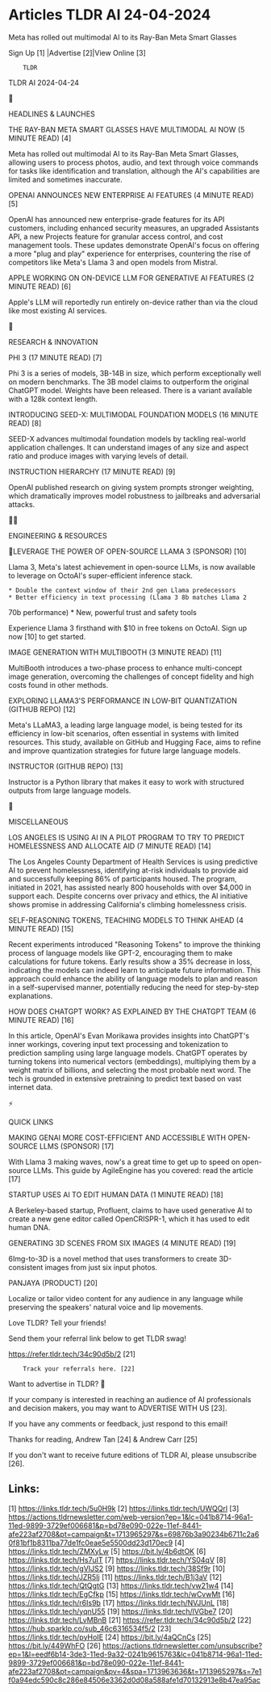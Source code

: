 # Articles TLDR AI 24-04-2024

Meta has rolled out multimodal AI to its Ray-Ban Meta Smart Glasses  

 Sign Up [1] |Advertise [2]|View Online [3] 

		TLDR

TLDR AI 2024-04-24

🚀 

HEADLINES & LAUNCHES

 THE RAY-BAN META SMART GLASSES HAVE MULTIMODAL AI NOW (5 MINUTE READ)
[4] 

 Meta has rolled out multimodal AI to its Ray-Ban Meta Smart Glasses,
allowing users to process photos, audio, and text through voice
commands for tasks like identification and translation, although the
AI's capabilities are limited and sometimes inaccurate. 

 OPENAI ANNOUNCES NEW ENTERPRISE AI FEATURES (4 MINUTE READ) [5] 

 OpenAI has announced new enterprise-grade features for its API
customers, including enhanced security measures, an upgraded
Assistants API, a new Projects feature for granular access control,
and cost management tools. These updates demonstrate OpenAI's focus on
offering a more "plug and play" experience for enterprises, countering
the rise of competitors like Meta's Llama 3 and open models from
Mistral. 

 APPLE WORKING ON ON-DEVICE LLM FOR GENERATIVE AI FEATURES (2 MINUTE
READ) [6] 

 Apple's LLM will reportedly run entirely on-device rather than via
the cloud like most existing AI services. 

🧠 

RESEARCH & INNOVATION

 PHI 3 (17 MINUTE READ) [7] 

 Phi 3 is a series of models, 3B-14B in size, which perform
exceptionally well on modern benchmarks. The 3B model claims to
outperform the original ChatGPT model. Weights have been released.
There is a variant available with a 128k context length. 

 INTRODUCING SEED-X: MULTIMODAL FOUNDATION MODELS (16 MINUTE READ) [8]


 SEED-X advances multimodal foundation models by tackling real-world
application challenges. It can understand images of any size and
aspect ratio and produce images with varying levels of detail. 

 INSTRUCTION HIERARCHY (17 MINUTE READ) [9] 

 OpenAI published research on giving system prompts stronger
weighting, which dramatically improves model robustness to jailbreaks
and adversarial attacks. 

🧑‍💻 

ENGINEERING & RESOURCES

 🦙LEVERAGE THE POWER OF OPEN-SOURCE LLAMA 3 (SPONSOR) [10] 

 Llama 3, Meta's latest achievement in open-source LLMs, is now
available to leverage on OctoAI's super-efficient inference stack.

	* Double the context window of their 2nd gen Llama predecessors
	* Better efficiency in text processing (Llama 3 8b matches Llama 2
70b performance)
	* New, powerful trust and safety tools

Experience Llama 3 firsthand with $10 in free tokens on OctoAI. Sign
up now [10] to get started.

 IMAGE GENERATION WITH MULTIBOOTH (3 MINUTE READ) [11] 

 MultiBooth introduces a two-phase process to enhance multi-concept
image generation, overcoming the challenges of concept fidelity and
high costs found in other methods. 

 EXPLORING LLAMA3'S PERFORMANCE IN LOW-BIT QUANTIZATION (GITHUB REPO)
[12] 

 Meta's LLaMA3, a leading large language model, is being tested for
its efficiency in low-bit scenarios, often essential in systems with
limited resources. This study, available on GitHub and Hugging Face,
aims to refine and improve quantization strategies for future large
language models. 

 INSTRUCTOR (GITHUB REPO) [13] 

 Instructor is a Python library that makes it easy to work with
structured outputs from large language models. 

🎁 

MISCELLANEOUS

 LOS ANGELES IS USING AI IN A PILOT PROGRAM TO TRY TO PREDICT
HOMELESSNESS AND ALLOCATE AID (7 MINUTE READ) [14] 

 The Los Angeles County Department of Health Services is using
predictive AI to prevent homelessness, identifying at-risk individuals
to provide aid and successfully keeping 86% of participants housed.
The program, initiated in 2021, has assisted nearly 800 households
with over $4,000 in support each. Despite concerns over privacy and
ethics, the AI initiative shows promise in addressing California's
climbing homelessness crisis. 

 SELF-REASONING TOKENS, TEACHING MODELS TO THINK AHEAD (4 MINUTE READ)
[15] 

 Recent experiments introduced "Reasoning Tokens" to improve the
thinking process of language models like GPT-2, encouraging them to
make calculations for future tokens. Early results show a 35% decrease
in loss, indicating the models can indeed learn to anticipate future
information. This approach could enhance the ability of language
models to plan and reason in a self-supervised manner, potentially
reducing the need for step-by-step explanations. 

 HOW DOES CHATGPT WORK? AS EXPLAINED BY THE CHATGPT TEAM (6 MINUTE
READ) [16] 

 In this article, OpenAI's Evan Morikawa provides insights into
ChatGPT's inner workings, covering input text processing and
tokenization to prediction sampling using large language models.
ChatGPT operates by turning tokens into numerical vectors
(embeddings), multiplying them by a weight matrix of billions, and
selecting the most probable next word. The tech is grounded in
extensive pretraining to predict text based on vast internet data. 

⚡ 

QUICK LINKS

 MAKING GENAI MORE COST-EFFICIENT AND ACCESSIBLE WITH OPEN-SOURCE LLMS
(SPONSOR) [17] 

 With Llama 3 making waves, now's a great time to get up to speed on
open-source LLMs. This guide by AgileEngine has you covered: read the
article [17] 

 STARTUP USES AI TO EDIT HUMAN DATA (1 MINUTE READ) [18] 

 A Berkeley-based startup, Profluent, claims to have used generative
AI to create a new gene editor called OpenCRISPR-1, which it has used
to edit human DNA. 

 GENERATING 3D SCENES FROM SIX IMAGES (4 MINUTE READ) [19] 

 6Img-to-3D is a novel method that uses transformers to create
3D-consistent images from just six input photos. 

 PANJAYA (PRODUCT) [20] 

 Localize or tailor video content for any audience in any language
while preserving the speakers' natural voice and lip movements. 

Love TLDR? Tell your friends!

 Send them your referral link below to get TLDR swag! 

 https://refer.tldr.tech/34c90d5b/2 [21] 

		Track your referrals here. [22]

Want to advertise in TLDR? 📰

 If your company is interested in reaching an audience of AI
professionals and decision makers, you may want to ADVERTISE WITH US
[23]. 

 If you have any comments or feedback, just respond to this email! 

Thanks for reading, 
Andrew Tan [24] & Andrew Carr [25] 

If you don't want to receive future editions of TLDR AI,
please unsubscribe [26]. 

 

Links:
------
[1] https://links.tldr.tech/5u0H9k
[2] https://links.tldr.tech/UWQQrl
[3] https://actions.tldrnewsletter.com/web-version?ep=1&lc=041b8714-96a1-11ed-9899-3729ef006681&p=bd78e090-022e-11ef-8441-afe223af2708&pt=campaign&t=1713965297&s=69876b3a90234b6711c2a60f81bf1b8311ba77de1fc0eae5e5500dd23d170ec9
[4] https://links.tldr.tech/ZMXyLw
[5] https://bit.ly/4b6dtOK
[6] https://links.tldr.tech/Hs7uIT
[7] https://links.tldr.tech/YS04qV
[8] https://links.tldr.tech/gVIJS2
[9] https://links.tldr.tech/38Sf9r
[10] https://links.tldr.tech/JZR5Ij
[11] https://links.tldr.tech/B1j3aV
[12] https://links.tldr.tech/QtQgtG
[13] https://links.tldr.tech/vw21w4
[14] https://links.tldr.tech/EgCfkp
[15] https://links.tldr.tech/wCvwMt
[16] https://links.tldr.tech/r6Is9b
[17] https://links.tldr.tech/NVJUnL
[18] https://links.tldr.tech/yqnU55
[19] https://links.tldr.tech/lVGbe7
[20] https://links.tldr.tech/LvMBnB
[21] https://refer.tldr.tech/34c90d5b/2
[22] https://hub.sparklp.co/sub_46c6316534f5/2
[23] https://links.tldr.tech/pyHoIE
[24] https://bit.ly/4aQCnCs
[25] https://bit.ly/449WhFO
[26] https://actions.tldrnewsletter.com/unsubscribe?ep=1&l=eedf6b14-3de3-11ed-9a32-0241b9615763&lc=041b8714-96a1-11ed-9899-3729ef006681&p=bd78e090-022e-11ef-8441-afe223af2708&pt=campaign&pv=4&spa=1713963636&t=1713965297&s=7e1f0a94edc590c8c286e84506e3362d0d08a588afe1d70132913e8b47ea95ac